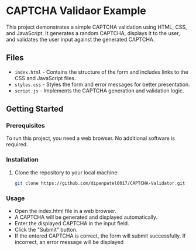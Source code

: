 # CAPTCHA Validaor Example

This project demonstrates a simple CAPTCHA validation using HTML, CSS, and JavaScript. It generates a random CAPTCHA, displays it to the user, and validates the user input against the generated CAPTCHA.

## Files

- `index.html` - Contains the structure of the form and includes links to the CSS and JavaScript files.
- `styles.css` - Styles the form and error messages for better presentation.
- `script.js` - Implements the CAPTCHA generation and validation logic.

## Getting Started

### Prerequisites

To run this project, you need a web browser. No additional software is required.

### Installation

1. Clone the repository to your local machine:
   ```bash
   git clone https://github.com/dipenpatel0017/CAPTCHA-Validator.git
   ```
### Usage
- Open the index.html file in a web browser.
- A CAPTCHA will be generated and displayed automatically.
- Enter the displayed CAPTCHA in the input field.
- Click the "Submit" button.
- If the entered CAPTCHA is correct, the form will submit successfully. If incorrect, an error message will be displayed
